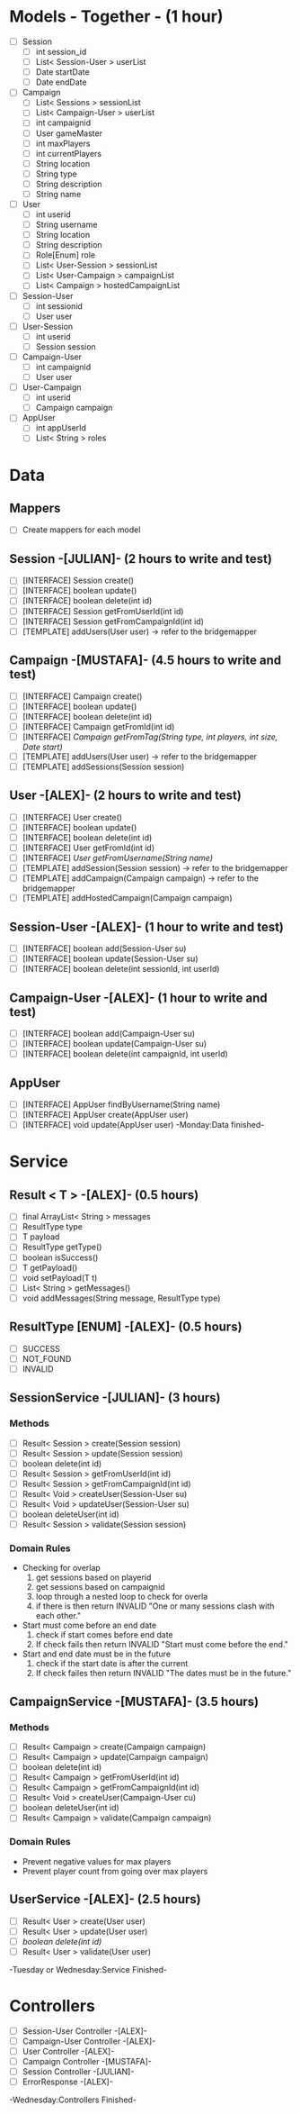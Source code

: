 # Models - Together - (1 hour)
- [ ] Session
    - [ ] int session_id
    - [ ] List< Session-User > userList
    - [ ] Date startDate
    - [ ] Date endDate
- [ ] Campaign
    - [ ] List< Sessions > sessionList
    - [ ] List< Campaign-User > userList
    - [ ] int campaignid
    - [ ] User gameMaster
    - [ ] int maxPlayers
    - [ ] int currentPlayers
    - [ ] String location
    - [ ] String type
    - [ ] String description
    - [ ] String name
- [ ] User
    - [ ] int userid
    - [ ] String username
    - [ ] String location
    - [ ] String description
    - [ ] Role[Enum] role
    - [ ] List< User-Session > sessionList
    - [ ] List< User-Campaign > campaignList
    - [ ] List< Campaign > hostedCampaignList
- [ ] Session-User
    - [ ] int sessionid
    - [ ] User user
- [ ] User-Session
    - [ ] int userid
    - [ ] Session session
- [ ] Campaign-User
    - [ ] int campaignid
    - [ ] User user
- [ ] User-Campaign
    - [ ] int userid
    - [ ] Campaign campaign
- [ ] AppUser
    - [ ] int appUserId
    - [ ] List< String > roles

# Data
## Mappers
- [ ] Create mappers for each model
## Session -[JULIAN]- (2 hours to write and test)
- [ ] [INTERFACE] Session create()
- [ ] [INTERFACE] boolean update()
- [ ] [INTERFACE] boolean delete(int id)
- [ ] [INTERFACE] Session getFromUserId(int id)
- [ ] [INTERFACE] Session getFromCampaignId(int id)
- [ ] [TEMPLATE] addUsers(User user) -> refer to the bridgemapper
## Campaign -[MUSTAFA]- (4.5 hours to write and test)
- [ ] [INTERFACE] Campaign create()
- [ ] [INTERFACE] boolean update()
- [ ] [INTERFACE] boolean delete(int id)
- [ ] [INTERFACE] Campaign getFromId(int id)
- [ ] [INTERFACE] *Campaign getFromTag(String type, int players, int size, Date start)*
- [ ] [TEMPLATE] addUsers(User user) -> refer to the bridgemapper
- [ ] [TEMPLATE] addSessions(Session session)
## User -[ALEX]- (2 hours to write and test)
- [ ] [INTERFACE] User create()
- [ ] [INTERFACE] boolean update()
- [ ] [INTERFACE] boolean delete(int id)
- [ ] [INTERFACE] User getFromId(int id)
- [ ] [INTERFACE] *User getFromUsername(String name)*
- [ ] [TEMPLATE] addSession(Session session) -> refer to the bridgemapper
- [ ] [TEMPLATE] addCampaign(Campaign campaign) -> refer to the bridgemapper
- [ ] [TEMPLATE] addHostedCampaign(Campaign campaign)
## Session-User -[ALEX]- (1 hour to write and test)
- [ ] [INTERFACE] boolean add(Session-User su)
- [ ] [INTERFACE] boolean update(Session-User su)
- [ ] [INTERFACE] boolean delete(int sessionId, int userId)
## Campaign-User -[ALEX]- (1 hour to write and test)
- [ ] [INTERFACE] boolean add(Campaign-User su)
- [ ] [INTERFACE] boolean update(Campaign-User su)
- [ ] [INTERFACE] boolean delete(int campaignId, int userId)
## AppUser
- [ ] [INTERFACE] AppUser findByUsername(String name)
- [ ] [INTERFACE] AppUser create(AppUser user)
- [ ] [INTERFACE] void update(AppUser user)
-Monday:Data finished-

# Service
## Result < T > -[ALEX]- (0.5 hours)
- [ ] final ArrayList< String > messages
- [ ] ResultType type
- [ ] T payload
- [ ] ResultType getType()
- [ ] boolean isSuccess()
- [ ] T getPayload()
- [ ] void setPayload(T t)
- [ ] List< String > getMessages()
- [ ] void addMessages(String message, ResultType type)
## ResultType [ENUM] -[ALEX]- (0.5 hours)
- [ ] SUCCESS
- [ ] NOT_FOUND
- [ ] INVALID
## SessionService -[JULIAN]- (3 hours)
### Methods
- [ ] Result< Session > create(Session session)
- [ ] Result< Session > update(Session session)
- [ ] boolean delete(int id)
- [ ] Result< Session > getFromUserId(int id)
- [ ] Result< Session > getFromCampaignId(int id)
- [ ] Result< Void > createUser(Session-User su)
- [ ] Result< Void > updateUser(Session-User su)
- [ ] boolean deleteUser(int id)
- [ ] Result< Session > validate(Session session)
### Domain Rules
- Checking for overlap
    1. get sessions based on playerid
    2. get sessions based on campaignid
    3. loop through a nested loop to check for overla
    4. if there is then return INVALID "One or many sessions clash with each other."
- Start must come before an end date
    1. check if start comes before end date
    2. If check fails then return INVALID "Start must come before the end."
- Start and end date must be in the future
    1. check if the start date is after the current
    2. If check failes then return INVALID "The dates must be in the future."
## CampaignService -[MUSTAFA]- (3.5 hours)
### Methods
- [ ] Result< Campaign > create(Campaign campaign)
- [ ] Result< Campaign > update(Campaign campaign)
- [ ] boolean delete(int id)
- [ ] Result< Campaign > getFromUserId(int id)
- [ ] Result< Campaign > getFromCampaignId(int id)
- [ ] Result< Void > createUser(Campaign-User cu)
- [ ] boolean deleteUser(int id)
- [ ] Result< Campaign > validate(Campaign campaign)
### Domain Rules
- Prevent negative values for max players
- Prevent player count from going over max players
## UserService -[ALEX]- (2.5 hours)
- [ ] Result< User > create(User user)
- [ ] Result< User > update(User user)
- [ ] *boolean delete(int id)*
- [ ] Result< User > validate(User user)

-Tuesday or Wednesday:Service Finished-

# Controllers
- [ ] Session-User Controller -[ALEX]-
- [ ] Campaign-User Controller -[ALEX]-
- [ ] User Controller -[ALEX]-
- [ ] Campaign Controller -[MUSTAFA]-
- [ ] Session Controller -[JULIAN]-
- [ ] ErrorResponse -[ALEX]-

-Wednesday:Controllers Finished-